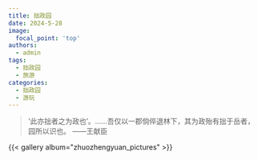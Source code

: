 ```yaml
---
title: 拙政园
date: 2024-5-28
image:
  focal_point: 'top'
authors:
  - admin
tags:
  - 拙政园
  - 旅游
categories:
  - 拙政园
  - 游玩
---
```


> ’此亦拙者之为政也’。……吾仅以一郡倘倅退林下，其为政殆有拙于岳者，园所以识也。            ——王献臣

<!--more-->


{{< gallery album="zhuozhengyuan_pictures" >}} 
